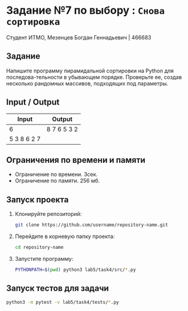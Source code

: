 # Задание №7 по выбору  : `Снова сортировка`
Студент ИТМО, Мезенцев Богдан Геннадьевич | 466683

## Задание
Напишите программу пирамидальной сортировки на Python для последова-тельности в убывающем порядке. Проверьте ее, создав несколько рандомных массивов, подходящих под параметры.

## Input / Output 

| Input       | Output      |
|-------------|-------------|
| 6           | 8 7 6 5 3 2 |
| 5 3 8 6 2 7 |             |

## Ограничения по времени и памяти

- Ограничение по времени. 3сек.
- Ограничение по памяти. 256 мб.

## Запуск проекта
1. Клонируйте репозиторий:
   ```bash
   git clone https://github.com/username/repository-name.git
   ```
2. Перейдите в корневую папку проекта:
   ```bash
   cd repository-name
   ```
3. Запустите программу:
   ```bash
   PYTHONPATH=$(pwd) python3 lab5/task4/src/*.py
   ```

## Запуск тестов для задачи
   ```bash
  python3 -m pytest -v lab5/task4/tests/*.py
   ```
